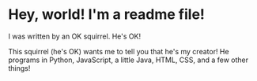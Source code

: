 # Hey, world! I'm a readme file!

I was written by an OK squirrel. He's OK!

This squirrel (he's OK) wants me to tell you that he's my creator!
He programs in Python, JavaScript, a little Java, HTML, CSS, and a few other things!
